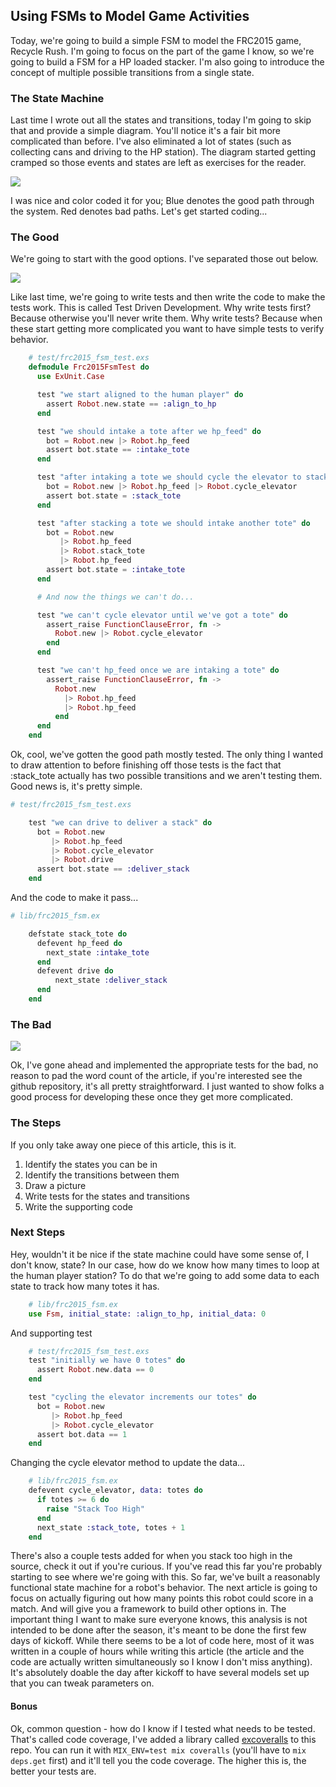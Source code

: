 ## Using FSMs to Model Game Activities

Today, we're going to build a simple FSM to model the FRC2015 game, Recycle Rush. I'm going to focus on the part of the game I know, so we're going to build a FSM for a HP loaded stacker. I'm also going to introduce the concept of multiple possible transitions from a single state.

### The State Machine
Last time I wrote out all the states and transitions, today I'm going to skip that and provide a simple diagram. You'll notice it's a fair bit more complicated than before. I've also eliminated a lot of states (such as collecting cans and driving  to the HP station). The diagram started getting cramped so those events and states are left as exercises for the reader.

![](resources/img/fsm.png)

I was nice and color coded it for you; Blue denotes the good path through the system. Red denotes bad paths. Let's get started coding...


### The Good
We're going to start with the good options. I've separated those out below.

![](resources/img/good.png)

Like last time, we're going to write tests and then write the code to make the tests work. This is called Test Driven Development. Why write tests first? Because otherwise you'll never write them. Why write tests? Because when these start getting more complicated you want to have simple tests to verify behavior.

```elixir
    # test/frc2015_fsm_test.exs
    defmodule Frc2015FsmTest do
      use ExUnit.Case

      test "we start aligned to the human player" do
        assert Robot.new.state == :align_to_hp
      end

      test "we should intake a tote after we hp_feed" do
        bot = Robot.new |> Robot.hp_feed
        assert bot.state == :intake_tote
      end

      test "after intaking a tote we should cycle the elevator to stack the tote" do
        bot = Robot.new |> Robot.hp_feed |> Robot.cycle_elevator
        assert bot.state = :stack_tote
      end

      test "after stacking a tote we should intake another tote" do
        bot = Robot.new
           |> Robot.hp_feed
           |> Robot.stack_tote
           |> Robot.hp_feed
        assert bot.state = :intake_tote
      end

      # And now the things we can't do...

      test "we can't cycle elevator until we've got a tote" do
        assert_raise FunctionClauseError, fn ->
          Robot.new |> Robot.cycle_elevator
        end
      end

      test "we can't hp_feed once we are intaking a tote" do
        assert_raise FunctionClauseError, fn ->
          Robot.new
            |> Robot.hp_feed
            |> Robot.hp_feed
          end
      end
    end


```

Ok, cool, we've gotten the good path mostly tested. The only thing I wanted to draw attention to before finishing off those tests is the fact that :stack_tote actually has two possible transitions and we aren't testing them. Good news is, it's pretty simple.

``` elixir
# test/frc2015_fsm_test.exs

    test "we can drive to deliver a stack" do
      bot = Robot.new
         |> Robot.hp_feed
         |> Robot.cycle_elevator
         |> Robot.drive
      assert bot.state == :deliver_stack
    end
```

And the code to make it pass...

```elixir
# lib/frc2015_fsm.ex

    defstate stack_tote do
      defevent hp_feed do
        next_state :intake_tote
      end
      defevent drive do
          next_state :deliver_stack
      end
    end
```

### The Bad

![](resources/img/bad.png)


Ok, I've gone ahead and implemented the appropriate tests for the bad, no reason to pad the word count of the article, if you're interested see the github repository, it's all pretty straightforward. I just wanted to show folks a good process for developing these once they get more complicated.


### The Steps

If you only take away one piece of this article, this is it.

1. Identify the states you can be in
2. Identify the transitions between them
3. Draw a picture
4. Write tests for the states and transitions
5. Write the supporting code


### Next Steps

Hey, wouldn't it be nice if the state machine could have some sense of, I don't know, state? In our case, how do we know how many times to loop at the human player station? To do that we're going to add some data to each state to track how many totes it has.

```elixir
    # lib/frc2015_fsm.ex
    use Fsm, initial_state: :align_to_hp, initial_data: 0
```
And supporting test
```elixir
    # test/frc2015_fsm_test.exs
    test "initially we have 0 totes" do
      assert Robot.new.data == 0
    end

    test "cycling the elevator increments our totes" do
      bot = Robot.new
         |> Robot.hp_feed
         |> Robot.cycle_elevator
      assert bot.data == 1
    end

```

Changing the cycle elevator method to update the data...

```elixir
    # lib/frc2015_fsm.ex
    defevent cycle_elevator, data: totes do
      if totes >= 6 do
        raise "Stack Too High"
      end
      next_state :stack_tote, totes + 1
    end
```


There's also a couple tests added for when you stack too high in the source, check it out if you're curious. If you've read this far you're probably starting to see where we're going with this. So far, we've built a reasonably functional state machine for a robot's behavior. The next article is going to focus on actually figuring out how many points this robot could score in a match. And will give you a framework to build other options in. The important thing I want to make sure everyone knows, this analysis is not intended to be done after the season, it's meant to be done the first few days of kickoff. While there seems to be a lot of code here, most of it was written in a couple of hours while writing this article (the article and the code are actually written simultaneously so I know I don't miss anything). It's absolutely doable the day after kickoff to have several models set up that you can tweak parameters on.




#### Bonus

Ok, common question - how do I know if I tested what needs to be tested. That's called code coverage, I've added a library called [excoveralls](https://github.com/parroty/excoveralls) to this repo. You can run it with ```MIX_ENV=test mix coveralls``` (you'll have to ```mix deps.get``` first) and it'll tell you the code coverage. The higher this is, the better your tests are.
